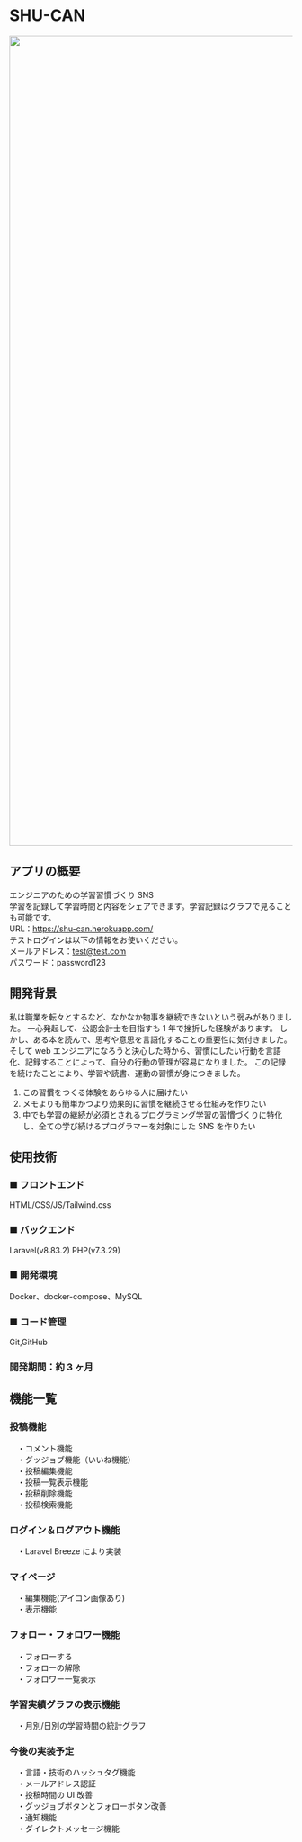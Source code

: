 # SHU-CAN

<p align="center">
    <img width="1440" alt="スクリーンショット 2022-05-31 11 47 46" src="https://user-images.githubusercontent.com/63633583/171083119-f0220c4f-da86-408a-9212-f8e1b979c528.png" alt="top view">
</p>

## アプリの概要

エンジニアのための学習習慣づくり SNS  
学習を記録して学習時間と内容をシェアできます。学習記録はグラフで見ることも可能です。  
URL：https://shu-can.herokuapp.com/  
テストログインは以下の情報をお使いください。  
メールアドレス：test@test.com  
パスワード：password123  

## 開発背景

私は職業を転々とするなど、なかなか物事を継続できないという弱みがありました。
一心発起して、公認会計士を目指すも 1 年で挫折した経験があります。
しかし、ある本を読んで、思考や意思を言語化することの重要性に気付きました。
そして web エンジニアになろうと決心した時から、習慣にしたい行動を言語化、記録することによって、自分の行動の管理が容易になりました。
この記録を続けたことにより、学習や読書、運動の習慣が身につきました。

1. この習慣をつくる体験をあらゆる人に届けたい
2. メモよりも簡単かつより効果的に習慣を継続させる仕組みを作りたい
3. 中でも学習の継続が必須とされるプログラミング学習の習慣づくりに特化し、全ての学び続けるプログラマーを対象にした SNS を作りたい

## 使用技術

### ■ フロントエンド

HTML/CSS/JS/Tailwind.css

### ■ バックエンド

Laravel(v8.83.2) PHP(v7.3.29)

### ■ 開発環境

Docker、docker-compose、MySQL

### ■ コード管理

Git,GitHub

### 開発期間：約 3 ヶ月

## 機能一覧

### 投稿機能
　・コメント機能  
　・グッジョブ機能（いいね機能）  
　・投稿編集機能  
　・投稿一覧表示機能  
　・投稿削除機能  
　・投稿検索機能  

### ログイン＆ログアウト機能
　・Laravel Breeze により実装

### マイページ
　・編集機能(アイコン画像あり)  
　・表示機能

### フォロー・フォロワー機能
　・フォローする  
　・フォローの解除  
　・フォロワー一覧表示  
 
### 学習実績グラフの表示機能
　・月別/日別の学習時間の統計グラフ  
 
### 今後の実装予定
　・言語・技術のハッシュタグ機能  
　・メールアドレス認証  
　・投稿時間の UI 改善  
　・グッジョブボタンとフォローボタン改善  
　・通知機能  
　・ダイレクトメッセージ機能  
